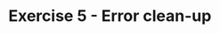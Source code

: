 # Exercise 5 - Error clean-up

<!--
Let's imagine the following scenario:

1. The user enters a too-short password
2. The "password" field is given a red outline
3. The user fixes that error, and clicks "submit", except now their passwords don't match

We would expect that the error will "move" to the "confirm password" field, but by default, the original "password" field will keep the red border.

We need to clear all errors when the user submits the form. Write a new function, `clearErrors`, and call it when the form is submitted.

If there are new errors, they will be dealt with normally. This is to ensure "stale" errors get swept away. -->
